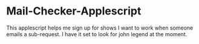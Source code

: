 # Mail-Checker-Applescript
This applescript helps me sign up for shows I want to work when someone emails a sub-request. I have it set to look for john legend at the moment.
